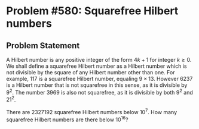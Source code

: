 # Problem #580: Squarefree Hilbert numbers 

## Problem Statement 


A Hilbert number is any positive integer of the form $4k+1$ for integer $k\geq 0$.  We shall define a squarefree Hilbert number as a Hilbert number which is not divisible by the square of any Hilbert number other than one.  For example, $117$ is a squarefree Hilbert number, equaling $9\times13$.  However $6237$ is a Hilbert number that is not squarefree in this sense, as it is divisible by $9^2$.  The number $3969$ is also not squarefree, as it is divisible by both $9^2$ and $21^2$.  


There are $2327192$ squarefree Hilbert numbers below $10^7$. 
How many squarefree Hilbert numbers are there below $10^{16}$?

